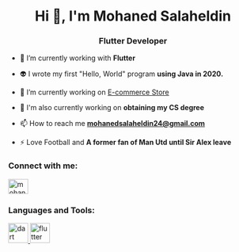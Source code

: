<h1 align="center">Hi 👋, I'm Mohaned Salaheldin</h1>
<h3 align="center">Flutter Developer</h3>


- 🌱 I’m currently working with **Flutter**

- 👽 I wrote my first "Hello, World" program **using Java in 2020.**

- 🔭 I’m currently working on [E-commerce Store](https://github.com/mohanedSalaheldin/e-commerce.git)
  
- 🏃 I'm also currently working on **obtaining my CS degree**

- 📫 How to reach me **mohanedsalaheldin24@gmail.com**

- ⚡ Love Football and **A former fan of Man Utd until Sir Alex leave**

<h3 align="left">Connect with me:</h3>
<p align="left">
<a href="https://linkedin.com/in/mohaned-salaheldin" target="blank"><img align="center" src="https://raw.githubusercontent.com/rahuldkjain/github-profile-readme-generator/master/src/images/icons/Social/linked-in-alt.svg" alt="mohaned-salaheldin" height="30" width="40" /></a>
</p>

<h3 align="left">Languages and Tools:</h3>
<p align="left"> <a href="https://dart.dev" target="_blank" rel="noreferrer"> <img src="https://www.vectorlogo.zone/logos/dartlang/dartlang-icon.svg" alt="dart" width="40" height="40"/> </a> <a href="https://flutter.dev" target="_blank" rel="noreferrer"> <img src="https://www.vectorlogo.zone/logos/flutterio/flutterio-icon.svg" alt="flutter" width="40" height="40"/> </a> </p>
